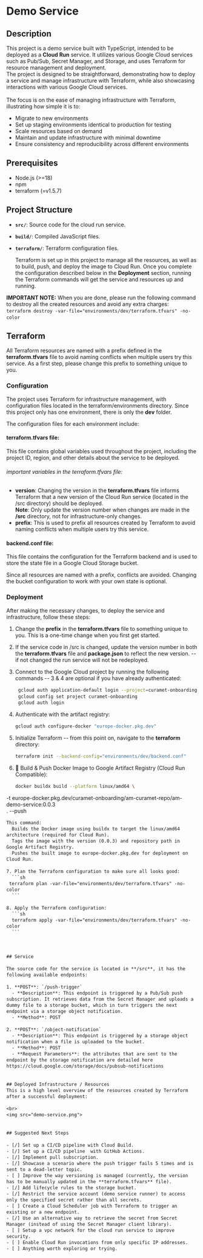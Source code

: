 # Demo Service 

## Description
This project is a demo service built with TypeScript, intended to be deployed as a **Cloud Run** service. It utilizes various Google Cloud services such as Pub/Sub, Secret Manager, and Storage, and uses Terraform for resource management and deployment.<br>
The project is designed to be straightforward, demonstrating how to deploy a service and manage infrastructure with Terraform, while also showcasing interactions with various Google Cloud services. <br> <br>The focus is on the ease of managing infrastructure with Terraform, illustrating how simple it is to:

- Migrate to new environments
- Set up staging environments identical to production for testing
- Scale resources based on demand
- Maintain and update infrastructure with minimal downtime
- Ensure consistency and reproducibility across different environments


## Prerequisites
- Node.js (>=18)
- npm
- terraform (=v1.5.7)

## Project Structure
- **`src/`**: Source code for the cloud run service.
- **`build/`**: Compiled JavaScript files.
- **`terraform/`**: Terraform configuration files.<br>


  Terraform is set up in this project to manage all the resources, as well as to build, push, and deploy the image to Cloud Run.
  Once you complete the configuration described below in the **Deployment** section, running the Terraform commands will get the service and resources up and running.<br>


**IMPORTANT NOTE:** When you are done, please run the following command to destroy all the created resources and avoid any extra charges:
``` terraform destroy -var-file="environments/dev/terraform.tfvars" -no-color```


## Terraform

All Terraform resources are named with a prefix defined in the **terraform.tfvars** file to avoid naming conflicts when multiple users try this service. As a first step, please change this prefix to something unique to you.

### Configuration
The project uses Terraform for infrastructure management, with configuration files located in the terraform/environments directory. Since this project only has one environment, there is only the **dev** folder.<br>

The configuration files for each environment include:
#### terraform.tfvars file:

This file contains global variables used throughout the project, including the project ID, region, and other details about the service to be deployed.


###### important variables in the terraform.tfvars file:
- **version**: Changing the version in the **terraform.tfvars** file  informs Terraform that a new version of the Cloud Run service (located in the /src directory) should be deployed. <br>
  **Note**: Only update the version number when changes are made in the **/src** directory, not for infrastructure-only changes.
- **prefix**:  This is used to prefix all resources created by Terraform to avoid naming conflicts when multiple users try this service.


#### backend.conf file:
This file contains the configuration for the Terraform backend and is used to store the state file in a Google Cloud Storage bucket.

Since all resources are named with a prefix, conflicts are avoided. Changing the bucket configuration to work with your own state is optional.


### Deployment 
After making the necessary changes, to deploy the service and infrastructure, follow these steps:

1. Change the **prefix** in the **terraform.tfvars** file to something unique to you. This is a one-time change when you first get started.
2. If the service code in /src is changed, update the version number in both the **terraform.tfvars** file and **package.json** to reflect the new version. -- if not changed the run service will not be redeployed.

3. Connect to the Google Cloud project by running the following commands -- 3 & 4 are optional if you have already authenticated:
    ```sh
     gcloud auth application-default login --project=curamet-onboarding
     gcloud config set project curamet-onboarding
     gcloud auth login
    ```
4. Authenticate with the artifact registry:
    ```sh
    gcloud auth configure-docker "europe-docker.pkg.dev"
    ```
   
5. Initialize Terraform -- from this point on, navigate to the **terraform** directory: 
    ```sh
    terraform init --backend-config="environments/dev/backend.conf"
    ```

6. 🐳 Build & Push Docker Image to Google Artifact Registry (Cloud Run Compatible):
    ```sh
    docker buildx build --platform linux/amd64 \
  -t europe-docker.pkg.dev/curamet-onboarding/am-curamet-repo/am-demo-service:0.0.3 \
  . --push
  ```
  This command:
    Builds the Docker image using buildx to target the linux/amd64 architecture (required for Cloud Run).
    Tags the image with the version (0.0.3) and repository path in Google Artifact Registry.
    Pushes the built image to europe-docker.pkg.dev for deployment on Cloud Run.

7. Plan the Terraform configuration to make sure all looks good:
    ```sh
   terraform plan -var-file="environments/dev/terraform.tfvars" -no-color
    ```
   
8. Apply the Terraform configuration:
    ```sh
    terraform apply -var-file="environments/dev/terraform.tfvars" -no-color
    ```



## Service

The source code for the service is located in **/src**, it has the following available endpoints:

1. **POST**: `/push-trigger`
    - **Description**: This endpoint is triggered by a Pub/Sub push subscription. It retrieves data from the Secret Manager and uploads a dummy file to a storage bucket, which in turn triggers the next endpoint via a storage object notification.
    - **Method**: POST

2. **POST**: `/object-notification`
    - **Description**: This endpoint is triggered by a storage object notification when a file is uploaded to the bucket.
    - **Method**: POST
    - **Request Parameters**: the attributes that are sent to the endpoint by the storage notification are detailed here https://cloud.google.com/storage/docs/pubsub-notifications


## Deployed Infrastructure / Resources
This is a high level overview of the resources created by Terraform after a successful deployment:

<br>
<img src="demo-service.png">


## Suggested Next Steps

- [/] Set up a CI/CD pipeline with Cloud Build.
- [/] Set up a CI/CD pipeline  with GitHub Actions.
- [/] Implement pull subscription.
- [/] Showcase a scenario where the push trigger fails 5 times and is sent to a dead-letter topic.
- [ ] Improve the way versioning is managed (currently, the version has to be manually updated in the **terraform.tfvars** file).
- [/] Add lifecycle rules to the storage bucket.
- [/] Restrict the service account (demo service runner) to access only the specified secret rather than all secrets.
- [ ] Create a Cloud Scheduler job with Terraform to trigger an existing or a new endpoint. 
- [/] Use an alternative way to retrieve the secret from Secret Manager (instead of using the Secret Manager client library).
- [ ] Setup a vpc network for the cloud run service to improve security.
- [ ] Enable Cloud Run invocations from only specific IP addresses.
- [ ] Anything worth exploring or trying. 
